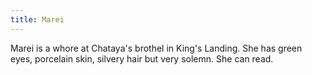 ```yaml
---
title: Marei
---
```


Marei is a whore at Chataya's brothel in King's Landing. She has green eyes, porcelain skin, silvery hair but very solemn. She can read. 


